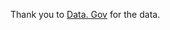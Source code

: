 Thank you to [Data. Gov](https://catalog.data.gov/dataset/border-crossing-entry-data-683ae) for the data.
